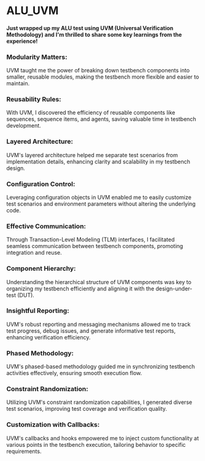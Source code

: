 # ALU_UVM
#### Just wrapped up my ALU test using UVM (Universal Verification Methodology) and I'm thrilled to share some key learnings from the experience!

### Modularity Matters: 
UVM taught me the power of breaking down testbench components into smaller, reusable modules, making the testbench more flexible and easier to maintain.

### Reusability Rules: 
With UVM, I discovered the efficiency of reusable components like sequences, sequence items, and agents, saving valuable time in testbench development.

### Layered Architecture:
UVM's layered architecture helped me separate test scenarios from implementation details, enhancing clarity and scalability in my testbench design.

### Configuration Control: 
Leveraging configuration objects in UVM enabled me to easily customize test scenarios and environment parameters without altering the underlying code.

### Effective Communication: 
Through Transaction-Level Modeling (TLM) interfaces, I facilitated seamless communication between testbench components, promoting integration and reuse.

### Component Hierarchy: 
Understanding the hierarchical structure of UVM components was key to organizing my testbench efficiently and aligning it with the design-under-test (DUT).

### Insightful Reporting: 
UVM's robust reporting and messaging mechanisms allowed me to track test progress, debug issues, and generate informative test reports, enhancing verification efficiency.

### Phased Methodology: 
UVM's phased-based methodology guided me in synchronizing testbench activities effectively, ensuring smooth execution flow.

### Constraint Randomization:
Utilizing UVM's constraint randomization capabilities, I generated diverse test scenarios, improving test coverage and verification quality.

### Customization with Callbacks: 
UVM's callbacks and hooks empowered me to inject custom functionality at various points in the testbench execution, tailoring behavior to specific requirements.

